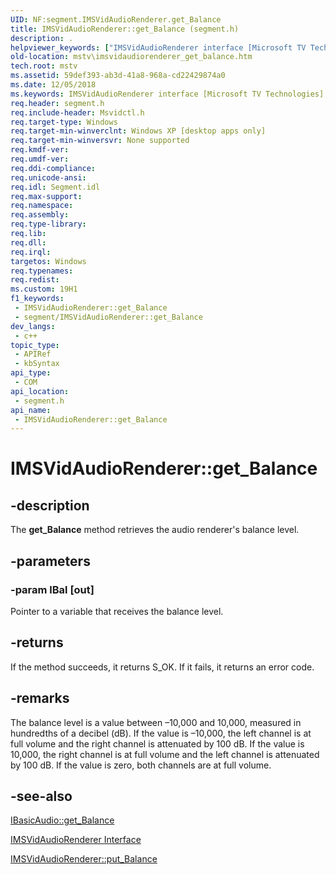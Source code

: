```yaml
---
UID: NF:segment.IMSVidAudioRenderer.get_Balance
title: IMSVidAudioRenderer::get_Balance (segment.h)
description: .
helpviewer_keywords: ["IMSVidAudioRenderer interface [Microsoft TV Technologies]","get_Balance method","IMSVidAudioRenderer.get_Balance","IMSVidAudioRenderer::get_Balance","IMSVidAudioRendererget_Balance","get_Balance","get_Balance method [Microsoft TV Technologies]","get_Balance method [Microsoft TV Technologies]","IMSVidAudioRenderer interface","mstv.imsvidaudiorenderer_get_balance","segment/IMSVidAudioRenderer::get_Balance"]
old-location: mstv\imsvidaudiorenderer_get_balance.htm
tech.root: mstv
ms.assetid: 59def393-ab3d-41a8-968a-cd22429874a0
ms.date: 12/05/2018
ms.keywords: IMSVidAudioRenderer interface [Microsoft TV Technologies],get_Balance method, IMSVidAudioRenderer.get_Balance, IMSVidAudioRenderer::get_Balance, IMSVidAudioRendererget_Balance, get_Balance, get_Balance method [Microsoft TV Technologies], get_Balance method [Microsoft TV Technologies],IMSVidAudioRenderer interface, mstv.imsvidaudiorenderer_get_balance, segment/IMSVidAudioRenderer::get_Balance
req.header: segment.h
req.include-header: Msvidctl.h
req.target-type: Windows
req.target-min-winverclnt: Windows XP [desktop apps only]
req.target-min-winversvr: None supported
req.kmdf-ver: 
req.umdf-ver: 
req.ddi-compliance: 
req.unicode-ansi: 
req.idl: Segment.idl
req.max-support: 
req.namespace: 
req.assembly: 
req.type-library: 
req.lib: 
req.dll: 
req.irql: 
targetos: Windows
req.typenames: 
req.redist: 
ms.custom: 19H1
f1_keywords:
 - IMSVidAudioRenderer::get_Balance
 - segment/IMSVidAudioRenderer::get_Balance
dev_langs:
 - c++
topic_type:
 - APIRef
 - kbSyntax
api_type:
 - COM
api_location:
 - segment.h
api_name:
 - IMSVidAudioRenderer::get_Balance
---
```


# IMSVidAudioRenderer::get_Balance


## -description

The <b>get_Balance</b> method retrieves the audio renderer's balance level.

## -parameters

### -param lBal [out]

Pointer to a variable that receives the balance level.

## -returns

If the method succeeds, it returns S_OK. If it fails, it returns an error code.

## -remarks

The balance level is a value between –10,000 and 10,000, measured in hundredths of a decibel (dB). If the value is –10,000, the left channel is at full volume and the right channel is attenuated by 100 dB. If the value is 10,000, the right channel is at full volume and the left channel is attenuated by 100 dB. If the value is zero, both channels are at full volume.

## -see-also

<a href="/windows/desktop/api/control/nf-control-ibasicaudio-get_balance">IBasicAudio::get_Balance</a>



<a href="/previous-versions/windows/desktop/mstv/msvidaudiorenderer">IMSVidAudioRenderer Interface</a>



<a href="/windows/desktop/api/segment/nf-segment-imsvidaudiorenderer-put_balance">IMSVidAudioRenderer::put_Balance</a>

